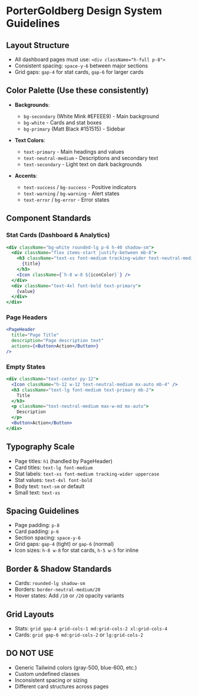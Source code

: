 # PorterGoldberg Design System Guidelines

## Layout Structure
- All dashboard pages must use: `<div className="h-full p-8">`
- Consistent spacing: `space-y-6` between major sections
- Grid gaps: `gap-4` for stat cards, `gap-6` for larger cards

## Color Palette (Use these consistently)
- **Backgrounds**: 
  - `bg-secondary` (White Mink #EFEEE9) - Main background
  - `bg-white` - Cards and stat boxes
  - `bg-primary` (Matt Black #151515) - Sidebar
  
- **Text Colors**:
  - `text-primary` - Main headings and values
  - `text-neutral-medium` - Descriptions and secondary text
  - `text-secondary` - Light text on dark backgrounds
  
- **Accents**:
  - `text-success` / `bg-success` - Positive indicators
  - `text-warning` / `bg-warning` - Alert states
  - `text-error` / `bg-error` - Error states

## Component Standards

### Stat Cards (Dashboard & Analytics)
```jsx
<div className="bg-white rounded-lg p-6 h-40 shadow-sm">
  <div className="flex items-start justify-between mb-8">
    <h3 className="text-xs font-medium tracking-wider text-neutral-medium uppercase">
      {title}
    </h3>
    <Icon className={`h-8 w-8 ${iconColor}`} />
  </div>
  <div className="text-4xl font-bold text-primary">
    {value}
  </div>
</div>
```

### Page Headers
```jsx
<PageHeader
  title="Page Title"
  description="Page description text"
  actions={<Button>Action</Button>}
/>
```

### Empty States
```jsx
<div className="text-center py-12">
  <Icon className="h-12 w-12 text-neutral-medium mx-auto mb-4" />
  <h3 className="text-lg font-medium text-primary mb-2">
    Title
  </h3>
  <p className="text-neutral-medium max-w-md mx-auto">
    Description
  </p>
  <Button>Action</Button>
</div>
```

## Typography Scale
- Page titles: `h1` (handled by PageHeader)
- Card titles: `text-lg font-medium`
- Stat labels: `text-xs font-medium tracking-wider uppercase`
- Stat values: `text-4xl font-bold`
- Body text: `text-sm` or default
- Small text: `text-xs`

## Spacing Guidelines
- Page padding: `p-8`
- Card padding: `p-6`
- Section spacing: `space-y-6`
- Grid gaps: `gap-4` (tight) or `gap-6` (normal)
- Icon sizes: `h-8 w-8` for stat cards, `h-5 w-5` for inline

## Border & Shadow Standards
- Cards: `rounded-lg shadow-sm`
- Borders: `border-neutral-medium/20`
- Hover states: Add `/10` or `/20` opacity variants

## Grid Layouts
- Stats: `grid gap-4 grid-cols-1 md:grid-cols-2 xl:grid-cols-4`
- Cards: `grid gap-6 md:grid-cols-2` or `lg:grid-cols-2`

## DO NOT USE
- Generic Tailwind colors (gray-500, blue-600, etc.)
- Custom undefined classes
- Inconsistent spacing or sizing
- Different card structures across pages

